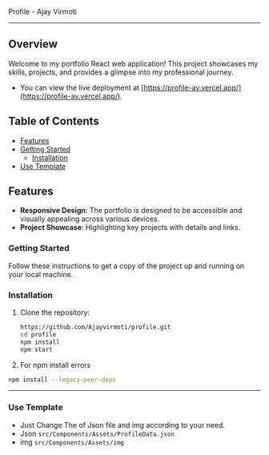 Profile - Ajay Virmoti
______________________________________

## Overview

Welcome to my portfolio React web application! This project showcases my skills, projects, and provides a glimpse into my professional journey. 
- You can view the live deployment at [https://profile-av.vercel.app/](https://profile-av.vercel.app/).

## Table of Contents

- [Features](#features)
- [Getting Started](#getting-started)
  - [Installation](#installation)
- [Use Template](#usetemplate)

## Features

- **Responsive Design**: The portfolio is designed to be accessible and visually appealing across various devices.
- **Project Showcase**: Highlighting key projects with details and links.

### Getting Started

Follow these instructions to get a copy of the project up and running on your local machine.

### Installation

1. Clone the repository:

   ```bash
   https://github.com/Ajayvirmoti/profile.git
   cd profile
   npm install
   npm start
2. For npm install errors
  ```bash
  npm install --legacy-peer-deps
```
____________________________________________________
### Use Template
 - Just Change The of Json file and img according to your need.
 - Json ```src/Components/Assets/ProfileData.json```
 - img ```src/Components/Assets/img```
  
